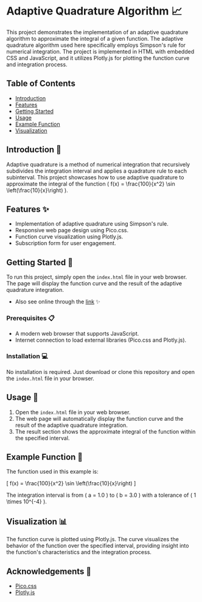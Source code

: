 # Adaptive Quadrature Algorithm 📈

This project demonstrates the implementation of an adaptive quadrature algorithm to approximate the integral of a given function. The adaptive quadrature algorithm used here specifically employs Simpson's rule for numerical integration. The project is implemented in HTML with embedded CSS and JavaScript, and it utilizes Plotly.js for plotting the function curve and integration process.

## Table of Contents
- [Introduction](#introduction)
- [Features](#features)
- [Getting Started](#getting-started)
- [Usage](#usage)
- [Example Function](#example-function)
- [Visualization](#visualization)

## Introduction 🌟
Adaptive quadrature is a method of numerical integration that recursively subdivides the integration interval and applies a quadrature rule to each subinterval. This project showcases how to use adaptive quadrature to approximate the integral of the function \( f(x) = \frac{100}{x^2} \sin \left(\frac{10}{x}\right) \).

## Features ✨
- Implementation of adaptive quadrature using Simpson's rule.
- Responsive web page design using Pico.css.
- Function curve visualization using Plotly.js.
- Subscription form for user engagement.

## Getting Started 🚀
To run this project, simply open the `index.html` file in your web browser. The page will display the function curve and the result of the adaptive quadrature integration.
- Also see online through the [link](https://hzabbas.github.io/Adaptive-Quadrature/) ✨


### Prerequisites 📋
- A modern web browser that supports JavaScript.
- Internet connection to load external libraries (Pico.css and Plotly.js).

### Installation 💻
No installation is required. Just download or clone this repository and open the `index.html` file in your browser.

## Usage 📘
1. Open the `index.html` file in your web browser.
2. The web page will automatically display the function curve and the result of the adaptive quadrature integration.
3. The result section shows the approximate integral of the function within the specified interval.

## Example Function 🔢
The function used in this example is:

\[ f(x) = \frac{100}{x^2} \sin \left(\frac{10}{x}\right) \]

The integration interval is from \( a = 1.0 \) to \( b = 3.0 \) with a tolerance of \( 1 \times 10^{-4} \).

## Visualization 📊
The function curve is plotted using Plotly.js. The curve visualizes the behavior of the function over the specified interval, providing insight into the function's characteristics and the integration process.

## Acknowledgements 🙌
- [Pico.css](https://picocss.com/)
- [Plotly.js](https://plotly.com/javascript/)
